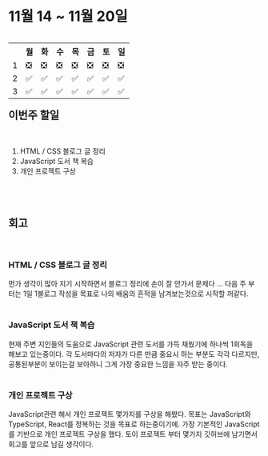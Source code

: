 <h1>11월 14 ~ 11월 20일</h1>

<table align='right'>
    <th></th>
    <th>월</th>
    <th>화</th>
    <th>수</th>
    <th>목</th>
    <th>금</th>
    <th>토</th>
    <th>일</th>
    <tr>
    <td>1</td>
    <td>❎</td>
    <td>❎</td>
    <td>❎</td>
    <td>❎</td>
    <td>❎</td>
    <td>❎</td>
    <td>❎</td>
    </tr>
    <tr>
    <td>2</td>
    <td>✅</td>
    <td>✅</td>
    <td>✅</td>
    <td>✅</td>
    <td>✅</td>
    <td>✅</td>
    <td>✅</td>
    </tr>
    <tr>
    <td>3</td>
    <td>✅</td>
    <td>✅</td>
    <td>✅</td>
    <td>✅</td>
    <td>✅</td>
    <td>✅</td>
    <td>✅</td>
    </tr>
    </table>
<h2> 이번주 할일 </h2>
<br />
<ol align='left'>
    <li> HTML / CSS 블로그 글 정리</li> 
    <li> JavaScript 도서 책 복습</li> 
    <li> 개인 프로젝트 구상</li>
</ol> 
<br />
<br />
<h2>회고</h2>
<br />
<h3> HTML / CSS 블로그 글 정리 </h3>
<span> 먼가 생각이 많아 지기 시작하면서 블로그 정리에 손이 잘 안가서 문제다 ...
다음 주 부터는 1일 1블로그 작성을 목표로 나의 배움의 흔적을 남겨보는것으로 시작할 꺼같다. </span>
<br />
<br />
<h3> JavaScript 도서 책 복습 </h3>
<span> 현재 주변 지인들의 도움으로 JavaScript 관련 도서를 가득 채웠기에 하나씩 1회독을 해보고 있는중이다.
각 도서마다의 저자가 다른 만큼 중요시 하는 부분도 각각 다르지만, 공통된부분이 보이는걸 보아하니 그게 가장 중요한 느낌을 자주 받는 중이다. </span>
<br />
<br />
<h3> 개인 프로젝트 구상 </h3>
<span> JavaScript관련 해서 개인 프로젝트 몇가지를 구상을 해봤다.
목표는 JavaScript와 TypeScript, React를 정복하는 것을 목표로 하는중이기에. 가장 기본적인 JavaScript를 기반으로 개인 프로젝트 구상을 했다.
토이 프로젝트 부터 몇가지 깃허브에 남기면서 회고를 앞으로 남길 생각이다. </span>
